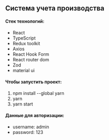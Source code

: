 ## Система учета производства


####  Стек технологий:
* React
* TypeScript
* Redux toolkit
* Axios
* React Hook Form
* React router dom
* Zod
* material ui



####  Чтобы запустить проект:
1. npm install --global yarn
2. yarn
3. yarn start

#### Данные для авторизации:
* username: admin
* password: 123

